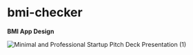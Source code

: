 # bmi-checker
**BMI App Design**

![Minimal and Professional Startup Pitch Deck Presentation (1)](https://github.com/prajwalmandlik2004/bmi-checker/assets/99119449/806f72fd-51d7-4cd4-b40a-52796459c3c6)
